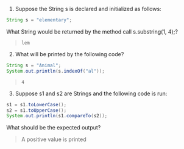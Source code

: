 1. Suppose the String s is declared and initialized as follows:

```java
String s = "elementary";
```

What String would be returned by the method call s.substring(1, 4);?

> `lem`

2. What will be printed by the following code?

```java
String s = "Animal";
System.out.println(s.indexOf("al"));
```

> `4`

3. Suppose s1 and s2 are Strings and the following code is run:

```java
s1 = s1.toLowerCase();
s2 = s1.toUpperCase();
System.out.println(s1.compareTo(s2));
```

What should be the expected output?

> A positive value is printed